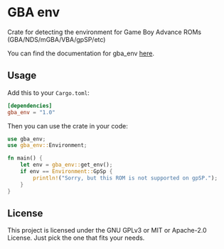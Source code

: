 # GBA env

Crate for detecting the environment for Game Boy Advance ROMs (GBA/NDS/mGBA/VBA/gpSP/etc)

You can find the documentation for gba_env [here](https://docs.rs/tolik518/latest/gba_env/).

## Usage

Add this to your `Cargo.toml`:

```toml
[dependencies]
gba_env = "1.0"
```

Then you can use the crate in your code:

```rust
use gba_env;
use gba_env::Environment;

fn main() {
    let env = gba_env::get_env();
    if env == Environment::GpSp {
        println!("Sorry, but this ROM is not supported on gpSP.");
    } 
}
```

## License
This project is licensed under the GNU GPLv3 or MIT or Apache-2.0 License.
Just pick the one that fits your needs.